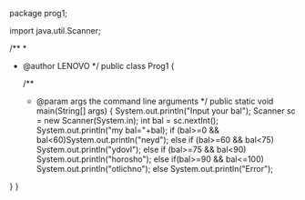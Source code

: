 package prog1;

import java.util.Scanner;

/**
 *
 * @author LENOVO
 */
public class Prog1 {

    /**
     * @param args the command line arguments
     */
    public static void main(String[] args) {
        System.out.println("Input your bal");
        Scanner sc = new Scanner(System.in);
        int bal = sc.nextInt();
        System.out.println("my bal="+bal);
        if (bal>=0 && bal<60)System.out.println("neyd");
        else if (bal>=60 && bal<75) System.out.println("ydovl");
        else if (bal>=75 && bal<90) System.out.println("horosho");
        else if(bal>=90 && bal<=100) System.out.println("otlichno");
        else  System.out.println("Error");
    
}
}
